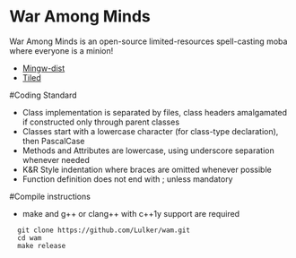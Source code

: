 War Among Minds
===============

War Among Minds is an open-source limited-resources spell-casting moba where everyone is a minion!

* [Mingw-dist](http://nuwen.net/mingw.html)
* [Tiled](http://www.mapeditor.org/)

#Coding Standard

* Class implementation is separated by files, class headers amalgamated if constructed only through parent classes
* Classes start with a lowercase character (for class-type declaration), then PascalCase
* Methods and Attributes are lowercase, using underscore separation whenever needed
* K&R Style indentation where braces are omitted whenever possible
* Function definition does not end with ; unless mandatory

#Compile instructions

* make and g++ or clang++ with c++1y support are required

```
  git clone https://github.com/Lulker/wam.git
  cd wam
  make release
```
